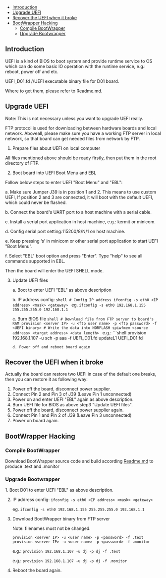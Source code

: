 * [Introduction](#1)
* [Upgrade UEFI](#2)
* [Recover the UEFI when it broke](#3)
* [BootWrapper Hacking](#4)
   * [Compile BootWrapper](#4.1)
   * [Upgrade Bootwrapper](#4.1)


<h2 id="1">Introduction</h2>

UEFI is a kind of BIOS to boot system and provide runtime service to OS which can do some basic IO operation with the runtime service, e.g.: reboot, power off and etc.

UEFI_D01.fd         //UEFI executable binary file for D01 board.

Where to get them, please refer to [Readme.md](https://github.com/open-estuary/estuary/blob/master/doc/Readme.4D01.md).

<h2 id="2">Upgrade UEFI</h2>

Note: This is not necessary unless you want to upgrade UEFI really.

FTP protocol is used for downloading between hardware boards and local network. Aboveall, please make sure you have a working FTP server in local network, so that board can get needed files from network by FTP.

1. Prepare files about UEFI on local computer

  All files mentioned above should be ready firstly, then put them in the root directory of FTP.

2. Boot board into UEFI Boot Menu and EBL

  Follow below steps to enter UEFI "Boot Menu" and "EBL":

  a. Make sure Jumper J39 is in position 1 and 2.
     This means to use custom UEFI, If position 2 and 3 are connected, it will boot with the default UEFI, which could never be flashed.
     
  b. Connect the board's UART port to a host machine with a serial cable.
  
  c. Install a serial port application in host machine, e.g.: kermit or minicom.
  
  d. Config serial port setting:115200/8/N/1 on host machine.
  
  e. Keep pressing ‘s’ in minicom or other serial port application to start UEFI "Boot Menu".
  
  f. Select "EBL" boot option and press "Enter".
    Type "help" to see all commands supported in EBL.
      
  Then the board will enter the UEFI SHELL mode.

3. Update UEFI files

   a. Boot to enter UEFI "EBL" as above description
     
   b. IP address config:
        ```shell
        # Config IP address
        ifconfig -s eth0 <IP address> <mask> <gateway>
        ```
        eg. 
        `ifconfig -s eth0 192.168.1.155 255.255.255.0 192.168.1.1`
    
   c. Burn BIOS file
       ```shell
       # Download file from FTP server to board's RAM
       provision <server IP> -u <ftp user name> -p <ftp password> -f <UEFI binary>
       # Write the data into NORFLASH
       spiwfmem <source address> <target address> <data length>
       ```
       e.g.: 
       ```shell
       provision 192.168.1.107 -u sch -p aaa -f UEFI_D01.fd
       updateL1 UEFI_D01.fd
      ```
   d. Power off and reboot board again

<h2 id="3">Recover the UEFI when it broke</h2>

Actually the board can restore two UEFI in case of the default one breaks, then you can restore it as following way:

 1. Power off the board, disconnect power supplier.<br>
 2. Connect Pin 2 and Pin 3 of J39 (Leave Pin 1 unconnected)<br>
 3. Power on and enter UEFI "EBL" again as above description.<br>
 4. Burn UEFI file for BIOS as above step3 "Update UEFI files".<br>
 5. Power off the board, disconnect power supplier again.<br>
 6. Connect Pin 1 and Pin 2 of J39 (Leave Pin 3 unconnected)<br>
 7. Power on board again.

<h2 id="4">BootWrapper Hacking</h2>

<h3 id="4.1">Compile BootWrapper</h3>

 Download BootWrapper source code and build according [Readme.md](https://github.com/tianjiaoling/estuary/blob/mark/doc/Readme.4D01.md) to produce .text and .monitor

<h3 id="4.1">Upgrade Bootwrapper</h3>
1. Boot D01 to enter UEFI "EBL" as above description.

2. IP address config:
    `ifconfig -s eth0 <IP address> <mask> <gateway>`

    eg. `ifconfig -s eth0 192.168.1.155 255.255.255.0 192.168.1.1`
    
3. Download BootWrapper binary from FTP server
        
    Note: filenames must not be changed.
    ```shell
    provision <server IP> -u <user name> -p <password> -f .text
    provision <server IP> -u <user name> -p <password> -f .monitor
    ```
    e.g.: `provision 192.168.1.107 -u dj -p dj -f .text`
    
    e.g.: `provision 192.168.1.107 -u dj -p dj -f .monitor`

4. Reboot the board again.
